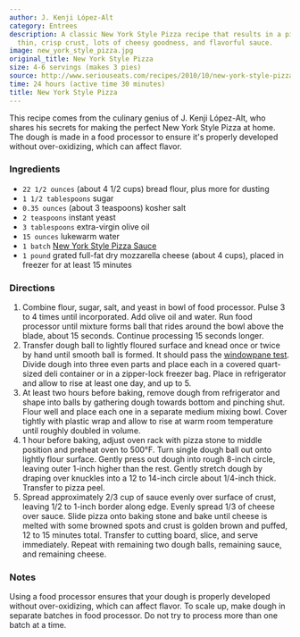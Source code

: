 ```yaml
---
author: J. Kenji López-Alt
category: Entrees
description: A classic New York Style Pizza recipe that results in a pizza with a
  thin, crisp crust, lots of cheesy goodness, and flavorful sauce.
image: new_york_style_pizza.jpg
original_title: New York Style Pizza
size: 4-6 servings (makes 3 pies)
source: http://www.seriouseats.com/recipes/2010/10/new-york-style-pizza.html
time: 24 hours (active time 30 minutes)
title: New York Style Pizza
---
```

This recipe comes from the culinary genius of J. Kenji López-Alt, who shares his secrets for making the perfect New York Style Pizza at home. The dough is made in a food processor to ensure it's properly developed without over-oxidizing, which can affect flavor.

### Ingredients

* `22 1/2 ounces` (about 4 1/2 cups) bread flour, plus more for dusting
* `1 1/2 tablespoons` sugar
* `0.35 ounces` (about 3 teaspoons) kosher salt
* `2 teaspoons` instant yeast
* `3 tablespoons` extra-virgin olive oil
* `15 ounces` lukewarm water
* `1 batch` [New York Style Pizza Sauce](http://www.seriouseats.com/recipes/2010/10/new-york-style-pizza-sauce.html)
* `1 pound` grated full-fat dry mozzarella cheese (about 4 cups), placed in freezer for at least 15 minutes

### Directions

1. Combine flour, sugar, salt, and yeast in bowl of food processor. Pulse 3 to 4 times until incorporated. Add olive oil and water. Run food processor until mixture forms ball that rides around the bowl above the blade, about 15 seconds. Continue processing 15 seconds longer.
2. Transfer dough ball to lightly floured surface and knead once or twice by hand until smooth ball is formed. It should pass the [windowpane test](http://slice.seriouseats.com/archives/2010/09/technique-the-windowpane-test-for-pizza-dough.html). Divide dough into three even parts and place each in a covered quart-sized deli container or in a zipper-lock freezer bag. Place in refrigerator and allow to rise at least one day, and up to 5.
3. At least two hours before baking, remove dough from refrigerator and shape into balls by gathering dough towards bottom and pinching shut. Flour well and place each one in a separate medium mixing bowl. Cover tightly with plastic wrap and allow to rise at warm room temperature until roughly doubled in volume.
4. 1 hour before baking, adjust oven rack with pizza stone to middle position and preheat oven to 500°F. Turn single dough ball out onto lightly flour surface. Gently press out dough into rough 8-inch circle, leaving outer 1-inch higher than the rest. Gently stretch dough by draping over knuckles into a 12 to 14-inch circle about 1/4-inch thick. Transfer to pizza peel.
5. Spread approximately 2/3 cup of sauce evenly over surface of crust, leaving 1/2 to 1-inch border along edge. Evenly spread 1/3 of cheese over sauce. Slide pizza onto baking stone and bake until cheese is melted with some browned spots and crust is golden brown and puffed, 12 to 15 minutes total. Transfer to cutting board, slice, and serve immediately. Repeat with remaining two dough balls, remaining sauce, and remaining cheese.

### Notes

Using a food processor ensures that your dough is properly developed without over-oxidizing, which can affect flavor. To scale up, make dough in separate batches in food processor. Do not try to process more than one batch at a time.